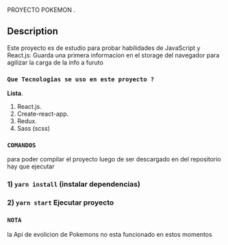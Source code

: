 PROYECTO POKEMON .

## Description

Este proyecto es de estudio para probar habilidades de JavaScript y React.js:
Guarda una primera informacion en el storage del navegador para agilizar la carga de la info a furuto

### `Que Tecnologias se uso en este proyecto ?`

<b>Lista</b>.<br />

1) React.js.<br />
2) Create-react-app.<br />
3) Redux.<br />
4) Sass (scss) <br />


### `COMANDOS`

para poder compilar el proyecto luego de ser descargado en del repositorio hay que ejecutar <br />

###  1) `yarn install` (instalar dependencias)
###  2) `yarn start` Ejecutar proyecto

### `NOTA`

la Api de evolicion de Pokemons no esta funcionado en estos momentos